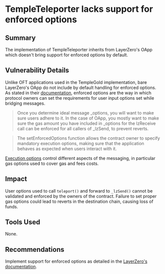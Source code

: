 # TempleTeleporter lacks support for enforced options

## Summary

The implementation of TempleTeleporter inherits from LayerZero's OApp which doesn't bring support for enforced options by default.

## Vulnerability Details

Unlike OFT applications used in the TempleGold implementation, bare LayerZero's OApp do not include by default handling for enforced options. As stated in their [documentation](https://docs.layerzero.network/v2/developers/evm/oapp/overview#optional-enforced-options), enforced options are the way in which protocol owners can set the requirements for user input options set while bridging messages.

> Once you determine ideal message _options, you will want to make sure users adhere to it. In the case of OApp, you mostly want to make sure the gas amount you have included in _options for the lzReceive call can be enforced for all callers of _lzSend, to prevent reverts.

> The setEnforcedOptions function allows the contract owner to specify mandatory execution options, making sure that the application behaves as expected when users interact with it.

[Execution options](https://docs.layerzero.network/v2/developers/evm/gas-settings/options) control different aspects of the messaging, in particular gas options used to cover gas and fees costs.

## Impact

User options used to call `teleport()` and forward to `_lzSend()` cannot be validated and enforced by the owners of the contract. Failure to set proper gas options could lead to reverts in the destination chain, causing loss of funds.

## Tools Used

None.

## Recommendations

Implement support for enforced options as detailed in the [LayerZero's documentation](https://docs.layerzero.network/v2/developers/evm/oapp/overview#optional-enforced-options).
